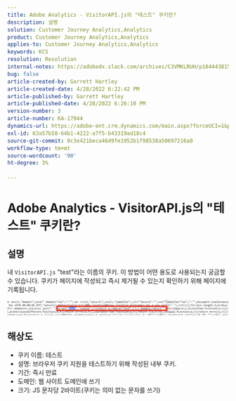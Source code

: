 ```yaml
---
title: Adobe Analytics - VisitorAPI.js의 "테스트" 쿠키란?
description: 설명
solution: Customer Journey Analytics,Analytics
product: Customer Journey Analytics,Analytics
applies-to: Customer Journey Analytics,Analytics
keywords: KCS
resolution: Resolution
internal-notes: https://adobedx.slack.com/archives/C3VMKLRUH/p1644438152582239
bug: false
article-created-by: Garrett Hartley
article-created-date: 4/28/2022 6:22:42 PM
article-published-by: Garrett Hartley
article-published-date: 4/28/2022 6:26:10 PM
version-number: 3
article-number: KA-17944
dynamics-url: https://adobe-ent.crm.dynamics.com/main.aspx?forceUCI=1&pagetype=entityrecord&etn=knowledgearticle&id=b22f4b30-20c7-ec11-a7b6-0022480a10ee
exl-id: 63a57b58-64b1-4222-a7f5-b43319ad18c4
source-git-commit: 0c3e421beca46d9fe1952b1f98538a50697216a0
workflow-type: tm+mt
source-wordcount: '90'
ht-degree: 3%

---
```


# Adobe Analytics - VisitorAPI.js의 &quot;테스트&quot; 쿠키란?

## 설명


내 `VisitorAPI.js` &quot;test&quot;라는 이름의 쿠키. 이 방법이 어떤 용도로 사용되는지 궁금할 수 있습니다. 쿠키가 페이지에 작성되고 즉시 제거될 수 있는지 확인하기 위해 페이지에 기록됩니다.

![](assets/___b32f4b30-20c7-ec11-a7b6-0022480a10ee___.png)


## 해상도


- 쿠키 이름: 테스트
- 설명: 브라우저 쿠키 지원을 테스트하기 위해 작성된 내부 쿠키.
- 기간: 즉시 만료
- 도메인: 웹 사이트 도메인에 쓰기
- 크기: JS 문자당 2바이트(쿠키는 의미 없는 문자를 쓰기)
